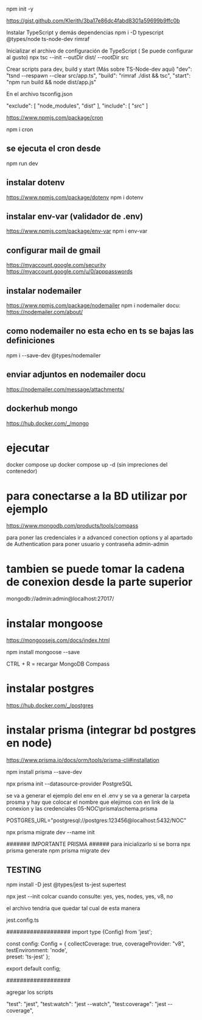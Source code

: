 npm init -y

https://gist.github.com/Klerith/3ba17e86dc4fabd8301a59699b9ffc0b


Instalar TypeScript y demás dependencias
npm i -D typescript @types/node ts-node-dev rimraf

Inicializar el archivo de configuración de TypeScript ( Se puede configurar al gusto)
npx tsc --init --outDir dist/ --rootDir src

Crear scripts para dev, build y start (Más sobre TS-Node-dev aquí)
  "dev": "tsnd --respawn --clear src/app.ts",
  "build": "rimraf ./dist && tsc",
  "start": "npm run build && node dist/app.js"

En el archivo tsconfig.json

"exclude": [
  "node_modules",
  "dist"
],
"include": [
  "src"
]


https://www.npmjs.com/package/cron

npm i cron

## se ejecuta el cron desde 
npm run dev 



## instalar dotenv

https://www.npmjs.com/package/dotenv
npm i dotenv

## instalar env-var (validador de .env)
https://www.npmjs.com/package/env-var
npm i env-var


## configurar mail de gmail
https://myaccount.google.com/security
https://myaccount.google.com/u/0/apppasswords

## instalar nodemailer
https://www.npmjs.com/package/nodemailer
npm i nodemailer
docu: https://nodemailer.com/about/

## como nodemailer no esta echo en ts se bajas las definiciones
npm i --save-dev @types/nodemailer

## enviar adjuntos en nodemailer docu
https://nodemailer.com/message/attachments/


## dockerhub mongo
https://hub.docker.com/_/mongo

# ejecutar
docker compose up
docker compose up -d (sin impreciones del contenedor)

# para conectarse a la BD utilizar por ejemplo

https://www.mongodb.com/products/tools/compass

para poner las credenciales ir a advanced conection options y al apartado de Authentication para poner usuario y contraseña admin-admin

# tambien se puede tomar la cadena de conexion desde la parte superior
mongodb://admin:admin@localhost:27017/

# instalar mongoose
https://mongoosejs.com/docs/index.html

npm install mongoose --save

CTRL + R = recargar MongoDB Compass

# instalar postgres
https://hub.docker.com/_/postgres

# instalar prisma (integrar bd postgres en node)
https://www.prisma.io/docs/orm/tools/prisma-cli#installation

npm install prisma --save-dev

npx prisma init --datasource-provider PostgreSQL


se va a generar el ejemplo del env en el .env
y se va a generar la carpeta prosma y hay que colocar el nombre que elejimos con en link de la conexion y las credenciales
05-NOC\prisma\schema.prisma

POSTGRES_URL="postgresql://postgres:123456@localhost:5432/NOC"


npx prisma migrate dev --name init

####### IMPORTANTE PRISMA ###### 
para inicializarlo si se borra 
npx prisma generate
npm prisma migrate dev

## TESTING 

npm install -D jest @types/jest ts-jest supertest

npx jest --init
colcar cuando consulte: yes, yes, nodes, yes, v8, no

el archivo tendria que quedar tal cual de esta manera

jest.config.ts

###################
import type {Config} from 'jest';

const config: Config = {
  collectCoverage: true,
  coverageProvider: "v8",
  testEnvironment: 'node',  
  preset: 'ts-jest'
};

export default config;

###################

agregar los scripts

"test": "jest",
"test:watch": "jest --watch",
"test:coverage": "jest --coverage",
